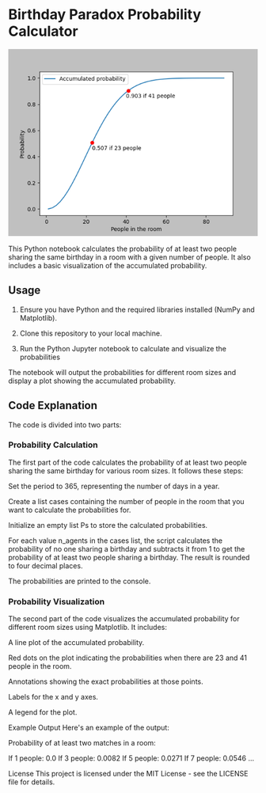 # Birthday Paradox Probability Calculator

![birthday_problem_cdf](https://github.com/Marlup/Birthday-problem/blob/main/birthday_problem_cdf.png)

This Python notebook calculates the probability of at least two people sharing the same birthday in a room with a given number of people. It also includes a basic visualization of the accumulated probability.

## Usage

1. Ensure you have Python and the required libraries installed (NumPy and Matplotlib).

2. Clone this repository to your local machine.

3. Run the Python Jupyter notebook to calculate and visualize the probabilities

The notebook will output the probabilities for different room sizes and display a plot showing the accumulated probability.

## Code Explanation

The code is divided into two parts:

### Probability Calculation

The first part of the code calculates the probability of at least two people sharing the same birthday for various room sizes. It follows these steps:

Set the period to 365, representing the number of days in a year.

Create a list cases containing the number of people in the room that you want to calculate the probabilities for.

Initialize an empty list Ps to store the calculated probabilities.

For each value n_agents in the cases list, the script calculates the probability of no one sharing a birthday and subtracts it from 1 to get the probability of at least two people sharing a birthday. The result is rounded to four decimal places.

The probabilities are printed to the console.

### Probability Visualization

The second part of the code visualizes the accumulated probability for different room sizes using Matplotlib. It includes:

A line plot of the accumulated probability.

Red dots on the plot indicating the probabilities when there are 23 and 41 people in the room.

Annotations showing the exact probabilities at those points.

Labels for the x and y axes.

A legend for the plot.

Example Output
Here's an example of the output:

Probability of at least two matches in a room:

If 1 people: 0.0
If 3 people: 0.0082
If 5 people: 0.0271
If 7 people: 0.0546
...

License
This project is licensed under the MIT License - see the LICENSE file for details.
